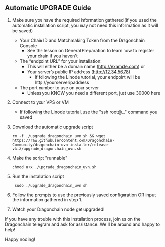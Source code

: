 ## Automatic UPGRADE Guide

1. Make sure you have the required information gathered (if you used the automatic installation script, you may not need this information as it will be saved)
    - Your Chain ID and Matchmaking Token from the Dragonchain Console
      - See the lesson on General Preparation to learn how to register your chain if you haven't    
    - The “endpoint URL” for your installation:
      - This will either be a domain name (http://example.com) or
      - Your server’s public IP address (http://12.34.56.78)
        - If following the Linode tutorial, your endpoint will be http://yourserveripaddress
    - The port number to use on your server
      - Unless you KNOW you need a different port, just use 30000 here
  
2. Connect to your VPS or VM
    - If following the Linode tutorial, use the "ssh root@..." command you saved
    
3. Download the automatic upgrade script

    ```rm -f ./upgrade_dragonchain_uvn.sh && wget https://raw.githubusercontent.com/Dragonchain-Community/dragonchain-uvn-installer/release-v3.2/upgrade_dragonchain_uvn.sh```
    
4. Make the script "runnable"

    ```chmod u+x ./upgrade_dragonchain_uvn.sh```

5. Run the installation script

    ``` sudo ./upgrade_dragonchain_uvn.sh```
    
6. Follow the prompts to use the previously saved configuration OR input the information gathered in step 1.

7. Watch your Dragonchain node get upgraded!

If you have any trouble with this installation process, join us on the Dragonchain telegram and ask for assistance. We'll be around and happy to help!

Happy noding!

